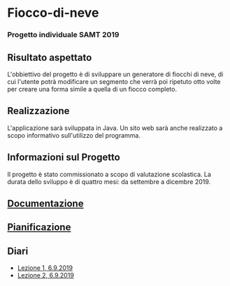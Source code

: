 # Fiocco-di-neve
### Progetto individuale SAMT 2019

## Risultato aspettato
L'obbiettivo del progetto è di sviluppare un generatore di fiocchi di neve, di cui l'utente potrà modificare un segmento che verrà poi ripetuto otto volte per creare una forma simile a quella di un fiocco completo.

## Realizzazione
L'applicazione sarà sviluppata in Java. Un sito web sarà anche realizzato a scopo informativo sull'utilizzo del programma.

## Informazioni sul Progetto
Il progetto è stato commissionato a scopo di valutazione scolastica. La durata dello sviluppo è di quattro mesi: da settembre a dicembre 2019.

## [Documentazione](Documentazione/DocumentazioneCompleta.md)
## [Pianificazione](Documentazione/ProgettoFioccoDiNeve.mpp)

## Diari
- [Lezione 1, 6.9.2019](Diari/FILZIN_FioccoDiNeve_2019-09-06.md)
- [Lezione 2, 6.9.2019](Diari/FILZIN_FioccoDiNeve_2019-09-13.md)
